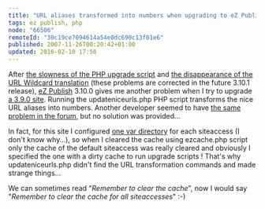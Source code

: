 ```yaml
---
title: "URL aliases transformed into numbers when upgrading to eZ Publish 3.10.0 ?"
tags: ez publish, php
node: "66506"
remoteId: "30c19ce7094614a54e0dc690c13f01e6"
published: 2007-11-26T00:20:42+01:00
updated: 2016-02-10 17:58
---
```


After [the slowness of the PHP upgrade
script](/post/upgrading-a-large-site-from-ez-publish-3-9-2-to-ez-publish-3-10)
and [the disappearance of the URL Wildcard
translation](/post/apache-rewrite-rules-to-replace-wildcard-based-url-translation-in-ez-publish-3-10-0)
(these problems are corrected in the future 3.10.1
release),
[eZ Publish](/tag/ez-publish) 3.10.0 gives me another problem when I try to
upgrade [a 3.9.0 site](http://t-ka.net/blog). Running the updateniceurls.php PHP
script transforms the nice URL aliases into numbers. Another developer seemed to
have [the same problem in the
forum](http://share.ez.no/forums/install-configuration/upgrade-to-3.10-change-urls-to-numbers),
but no solution was provided…


In fact, for this site I configured [one var
directory](http://ez.no/doc/ez_publish/technical_manual/3_10/reference/configuration_files/site_ini/filesettings/vardir)
for each siteaccess (I don't know why…), so when I cleared the cache using
ezcache.php script only the cache of the default siteaccess was really cleared
and obviously I specified the one with a dirty cache to run upgrade scripts !
That's why updateniceurls.php didn't find the URL transformation commands and
made strange things…

We can sometimes read &quot;*Remember to clear the cache*&quot;, now I would
say &quot;*Remember to clear the cache for all siteaccesses*&quot; :-)
